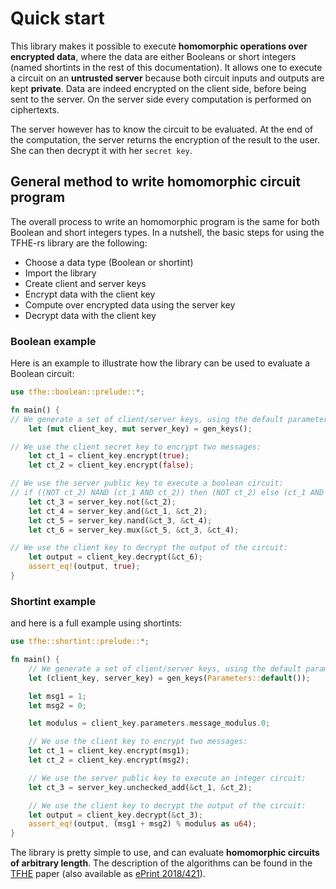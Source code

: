 # Quick start

This library makes it possible to execute **homomorphic operations over encrypted data**, where the data are either Booleans or short integers (named shortints in the rest of this documentation). 
It allows one to execute a circuit on an **untrusted server** because both circuit inputs and outputs are kept **private**.
Data are indeed encrypted on the client side, before being sent to the server. On the server side every computation is performed on ciphertexts.

The server however has to know the circuit to be evaluated. At the end of the computation, the server returns the encryption of the result to the user. She can then decrypt it with her `secret key`.


## General method to write homomorphic circuit program

The overall process to write an homomorphic program is the same for both Boolean and short integers types.
In a nutshell, the basic steps for using the TFHE-rs library are the following:
- Choose a data type (Boolean or shortint)
- Import the library
- Create client and server keys
- Encrypt data with the client key
- Compute over encrypted data using the server key
- Decrypt data with the client key


### Boolean example

Here is an example to illustrate how the library can be used to evaluate a Boolean circuit:

```rust
use tfhe::boolean::prelude::*;

fn main() {
// We generate a set of client/server keys, using the default parameters:
    let (mut client_key, mut server_key) = gen_keys();

// We use the client secret key to encrypt two messages:
    let ct_1 = client_key.encrypt(true);
    let ct_2 = client_key.encrypt(false);

// We use the server public key to execute a boolean circuit:
// if ((NOT ct_2) NAND (ct_1 AND ct_2)) then (NOT ct_2) else (ct_1 AND ct_2)
    let ct_3 = server_key.not(&ct_2);
    let ct_4 = server_key.and(&ct_1, &ct_2);
    let ct_5 = server_key.nand(&ct_3, &ct_4);
    let ct_6 = server_key.mux(&ct_5, &ct_3, &ct_4);

// We use the client key to decrypt the output of the circuit:
    let output = client_key.decrypt(&ct_6);
    assert_eq!(output, true);
}
```

### Shortint example

and here is a full example using shortints:

```rust
use tfhe::shortint::prelude::*;

fn main() {
    // We generate a set of client/server keys, using the default parameters:
    let (client_key, server_key) = gen_keys(Parameters::default());

    let msg1 = 1;
    let msg2 = 0;

    let modulus = client_key.parameters.message_modulus.0;

    // We use the client key to encrypt two messages:
    let ct_1 = client_key.encrypt(msg1);
    let ct_2 = client_key.encrypt(msg2);

    // We use the server public key to execute an integer circuit:
    let ct_3 = server_key.unchecked_add(&ct_1, &ct_2);

    // We use the client key to decrypt the output of the circuit:
    let output = client_key.decrypt(&ct_3);
    assert_eq!(output, (msg1 + msg2) % modulus as u64);
}
```


The library is pretty simple to use, and can evaluate **homomorphic circuits of arbitrary length**. The description of the algorithms can be found in the [TFHE](https://doi.org/10.1007/s00145-019-09319-x) paper (also available as [ePrint 2018/421](https://ia.cr/2018/421)).
